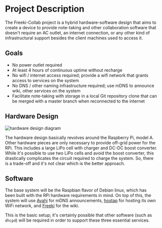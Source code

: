 <!-- Freeki metadata. Do not remove this section!
TITLE: Project Description
-->
# Project Description

The Freeki-Collab project is a hybrid hardware-software design that aims to create a device to provide note-taking and other collaboration software that doesn't require an AC outlet, an internet connection, or any other kind of infrastructural support besides the client machines used to access it.

## Goals

- No power outlet required
- At least 4 hours of continuous uptime without recharge
- No wifi / internet access required; provide a wifi network that grants access to services on the system
- No DNS / other naming infrastructure required; use mDNS to announce wiki, other services on the system
- Facilitate note-taking with storage in a local Git repository clone that can be merged with a master branch when reconnected to the internet

## Hardware Design

![hardware design diagram](/static/images/freeki-collab/hardware-design.png)

The hardware design basically revolves around the Raspberry Pi, model A. Other hardware pieces are only necessary to provide off-grid power for the RPi. This includes a large LiPo cell with charger and DC-DC boost converter. While it's possible to use two LiPo cells and avoid the boost converter, this drastically complicates the circuit required to charge the system. So, there is a trade-off and it's not clear which is the better approach.

## Software

The base system will be the Raspbian flavor of Debian linux, which has been built with the RPi hardware requirements in mind. On top of this, the system will use [Avahi](http://en.wikipedia.org/wiki/Avahi_%28software%29) for mDNS announcements, [hostap](http://en.wikipedia.org/wiki/HostAP) for hosting its own WiFi network, and [Freeki](/wiki/Projects/Freeki/Project%20Description) for the wiki.

This is the basic setup; it's certainly possible that other software (such as <code>dhcpd</code>) will be required in order to support these three essential services.
